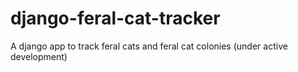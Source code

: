 # django-feral-cat-tracker
A django app to track feral cats and feral cat colonies (under active development)
